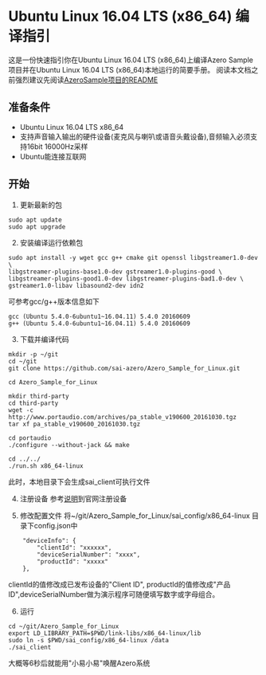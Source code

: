 # Ubuntu Linux 16.04 LTS (x86_64) 编译指引
这是一份快速指引你在Ubuntu Linux 16.04 LTS (x86_64)上编译Azero Sample项目并在Ubuntu Linux 16.04 LTS (x86_64)本地运行的简要手册。
阅读本文档之前强烈建议先阅读[AzeroSample项目的README](../README.pdf)

## 准备条件
* Ubuntu Linux 16.04 LTS x86_64
* 支持声音输入输出的硬件设备(麦克风与喇叭或语音头戴设备),音频输入必须支持16bit 16000Hz采样
* Ubuntu能连接互联网

## 开始
1. 更新最新的包
```
sudo apt update
sudo apt upgrade
```
2. 安装编译运行依赖包
```
sudo apt install -y wget gcc g++ cmake git openssl libgstreamer1.0-dev \
libgstreamer-plugins-base1.0-dev gstreamer1.0-plugins-good \
libgstreamer-plugins-good1.0-dev libgstreamer-plugins-bad1.0-dev \
gstreamer1.0-libav libasound2-dev idn2
```
可参考gcc/g++版本信息如下
```
gcc (Ubuntu 5.4.0-6ubuntu1~16.04.11) 5.4.0 20160609
g++ (Ubuntu 5.4.0-6ubuntu1~16.04.11) 5.4.0 20160609
```

3. 下载并编译代码
```
mkdir -p ~/git
cd ~/git
git clone https://github.com/sai-azero/Azero_Sample_for_Linux.git

cd Azero_Sample_for_Linux

mkdir third-party
cd third-party
wget -c http://www.portaudio.com/archives/pa_stable_v190600_20161030.tgz
tar xf pa_stable_v190600_20161030.tgz

cd portaudio
./configure --without-jack && make

cd ../../
./run.sh x86_64-linux
```
此时，本地目录下会生成sai_client可执行文件

4. 注册设备
参考[说明](../README.pdf)到官网注册设备

5. 修改配置文件
将~/git/Azero_Sample_for_Linux/sai_config/x86_64-linux 目录下config.json中
```
    "deviceInfo": {
        "clientId": "xxxxxx",
        "deviceSerialNumber": "xxxx",
        "productId": "xxxxx"
    },
```
clientId的值修改成已发布设备的"Client ID", productId的值修改成"产品ID",deviceSerialNumber做为演示程序可随便填写数字或字母组合。

6. 运行
```
cd ~/git/Azero_Sample_for_Linux
export LD_LIBRARY_PATH=$PWD/link-libs/x86_64-linux/lib
sudo ln -s $PWD/sai_config/x86_64-linux /data
./sai_client
```
大概等6秒后就能用"小易小易"唤醒Azero系统
